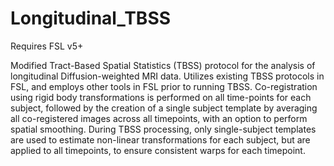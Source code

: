 # Longitudinal_TBSS

Requires FSL v5+

Modified Tract-Based Spatial Statistics (TBSS) protocol for the analysis of longitudinal Diffusion-weighted MRI data. 
Utilizes existing TBSS protocols in FSL, and employs other tools in FSL prior to running TBSS. Co-registration using rigid body 
transformations is performed on all time-points for each subject, followed by the creation of a single subject template by averaging 
all co-registered images across all timepoints, with an option to perform spatial smoothing. During TBSS processing, only single-subject templates 
are used to estimate non-linear transformations for each subject, but are applied to all timepoints, to ensure consistent warps for each 
timepoint.
